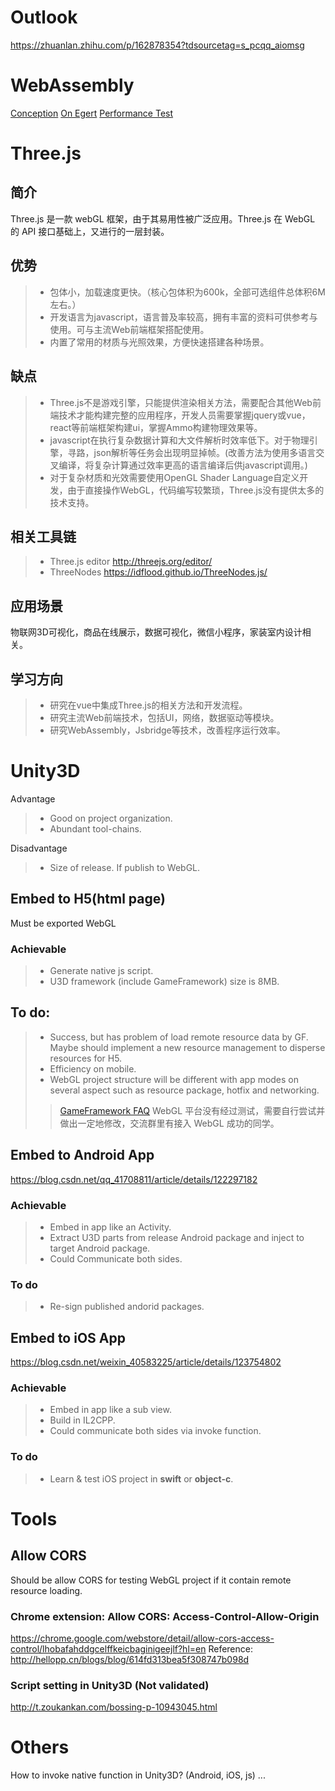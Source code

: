 # Outlook
https://zhuanlan.zhihu.com/p/162878354?tdsourcetag=s_pcqq_aiomsg

# WebAssembly
[Conception](https://blog.csdn.net/xuanhun521/article/details/111466058)
[On Egert](https://zhuanlan.zhihu.com/p/30513129)
[Performance Test](https://github.com/liuxinyumocn/WX3DPhysicsTest)

# Three.js
## 简介
Three.js 是一款 webGL 框架，由于其易用性被广泛应用。Three.js 在 WebGL 的 API 接口基础上，又进行的一层封装。

## 优势
> * 包体小，加载速度更快。（核心包体积为600k，全部可选组件总体积6M左右。）
> * 开发语言为javascript，语言普及率较高，拥有丰富的资料可供参考与使用。可与主流Web前端框架搭配使用。
> * 内置了常用的材质与光照效果，方便快速搭建各种场景。

## 缺点
> * Three.js不是游戏引擎，只能提供渲染相关方法，需要配合其他Web前端技术才能构建完整的应用程序，开发人员需要掌握jquery或vue，react等前端框架构建ui，掌握Ammo构建物理效果等。
> * javascript在执行复杂数据计算和大文件解析时效率低下。对于物理引擎，寻路，json解析等任务会出现明显掉帧。(改善方法为使用多语言交叉编译，将复杂计算通过效率更高的语言编译后供javascript调用。)
> * 对于复杂材质和光效需要使用OpenGL Shader Language自定义开发，由于直接操作WebGL，代码编写较繁琐，Three.js没有提供太多的技术支持。

## 相关工具链
> * Three.js editor  http://threejs.org/editor/
> * ThreeNodes https://idflood.github.io/ThreeNodes.js/

## 应用场景
物联网3D可视化，商品在线展示，数据可视化，微信小程序，家装室内设计相关。

## 学习方向
> * 研究在vue中集成Three.js的相关方法和开发流程。
> * 研究主流Web前端技术，包括UI，网络，数据驱动等模块。
> * 研究WebAssembly，Jsbridge等技术，改善程序运行效率。

# Unity3D
Advantage
> * Good on project organization.
> * Abundant tool-chains.

Disadvantage
> * Size of release. If publish to WebGL.

## Embed to H5(html page)
Must be exported WebGL
### Achievable
> * Generate native js script.
> * U3D framework (include GameFramework) size is 8MB.

## To do:
> * Success, but has problem of load remote resource data by GF.
>   Maybe should implement a new resource management to disperse resources for H5.
> * Efficiency on mobile.
> * WebGL project structure will be different with app modes on several aspect such as resource package, hotfix and networking.
>> [GameFramework FAQ](http://gameframework.cn/faq/)
>> WebGL 平台没有经过测试，需要自行尝试并做出一定地修改，交流群里有接入 WebGL 成功的同学。

## Embed to Android App
https://blog.csdn.net/qq_41708811/article/details/122297182
### Achievable
> * Embed in app like an Activity.
> * Extract U3D parts from release Android package and inject to target Android package.
> * Could Communicate both sides.

### To do
> * Re-sign published andorid packages.

## Embed to iOS App  
https://blog.csdn.net/weixin_40583225/article/details/123754802
### Achievable
> * Embed in app like a sub view.
> * Build in IL2CPP.
> * Could communicate both sides via invoke function.
### To do
> * Learn & test iOS project in **swift** or **object-c**.


# Tools
## Allow CORS
Should be allow CORS for testing WebGL project if it contain remote resource loading.
### Chrome extension: Allow CORS: Access-Control-Allow-Origin
https://chrome.google.com/webstore/detail/allow-cors-access-control/lhobafahddgcelffkeicbaginigeejlf?hl=en
Reference: http://hellopp.cn/blogs/blog/614fd313bea5f308747b098d

### Script setting in Unity3D (Not validated)
http://t.zoukankan.com/bossing-p-10943045.html

# Others
How to invoke native function in Unity3D? (Android, iOS, js)
...
